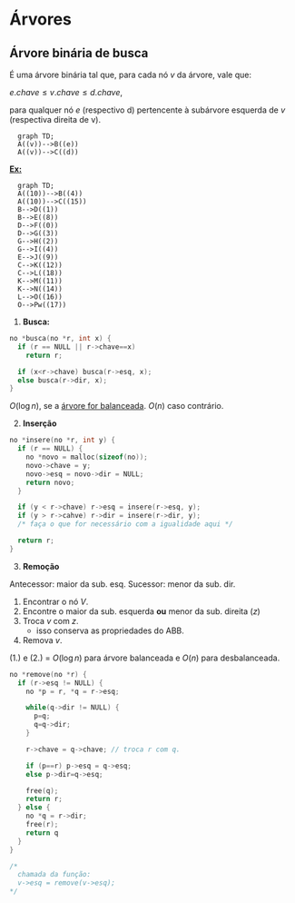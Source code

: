 # Árvores

## Árvore binária de busca

É uma árvore binária tal que, para cada nó $v$ da árvore, vale que:

$e.chave \le v.chave \le d.chave$,

para qualquer nó $e$ (respectivo d) pertencente à subárvore esquerda de $v$ (respectiva direita de v).

```mermaid
  graph TD;
  A((v))-->B((e))
  A((v))-->C((d))
```

**<ins>Ex:</ins>**

```mermaid
  graph TD;
  A((10))-->B((4))
  A((10))-->C((15))
  B-->D((1))
  B-->E((8))
  D-->F((0))
  D-->G((3))
  G-->H((2))
  G-->I((4))
  E-->J((9))
  C-->K((12))
  C-->L((18))
  K-->M((11))
  K-->N((14))
  L-->O((16))
  O-->Pw((17))
```
1. **Busca:**
```c
no *busca(no *r, int x) {
  if (r == NULL || r->chave==x)
    return r;

  if (x<r->chave) busca(r->esq, x);
  else busca(r->dir, x);
}
```
$O(\log n)$, se a <ins>árvore for balanceada</ins>. $O(n)$ caso contrário.

2. **Inserção**
```c
no *insere(no *r, int y) {
  if (r == NULL) {
    no *novo = malloc(sizeof(no));
    novo->chave = y;
    novo->esq = novo->dir = NULL;
    return novo;
  }

  if (y < r->chave) r->esq = insere(r->esq, y);
  if (y > r->cahve) r->dir = insere(r->dir, y);
  /* faça o que for necessário com a igualidade aqui */

  return r;
}
```

3. **Remoção**

Antecessor: maior da sub. esq.
Sucessor: menor da sub. dir.

1. Encontrar o nó $V$.
2. Encontre o maior da sub. esquerda **ou** menor da sub. direita ($z$)
3. Troca $v$ com $z$.
    - isso conserva as propriedades do ABB.
4. Remova $v$.

(1.) e (2.) = $O(\log n)$ para árvore balanceada e $O(n)$ para desbalanceada.

```c
no *remove(no *r) {
  if (r->esq != NULL) {
    no *p = r, *q = r->esq;

    while(q->dir != NULL) {
      p=q;
      q=q->dir;
    }

    r->chave = q->chave; // troca r com q.

    if (p==r) p->esq = q->esq;
    else p->dir=q->esq;

    free(q);
    return r;
  } else {
    no *q = r->dir;
    free(r);
    return q
  }
}

/*
  chamada da função:
  v->esq = remove(v->esq);
*/
```